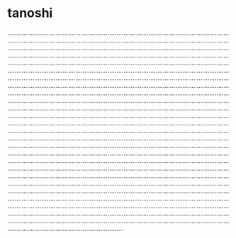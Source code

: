 # tanoshi

.........................................................................................................................................................................................................................................................................................................................................................................................................................................................................................................................................................................................................................................................................................................................................................................................................................................................................................................................................................................................................................................................................................................................................................................................................................................................................................................................................................................................................................................................................................................................................................................................................................................................................................................................................................................................................................................................................................................................................................................................................................................................................................................................................................................................................................................................................................................................................................................................................................................................................................................................................................................................................................................................................................................................................................................................................................................................................................................................................................................................................................................................................................................................................................................................................................................................................................................................................................................................................................